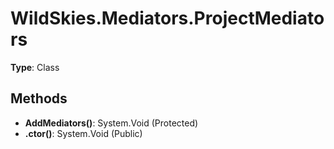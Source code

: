 ﻿# WildSkies.Mediators.ProjectMediators

**Type**: Class

## Methods

- **AddMediators()**: System.Void (Protected)
- **.ctor()**: System.Void (Public)

